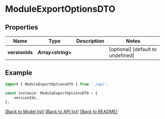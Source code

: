 # ModuleExportOptionsDTO


## Properties

Name | Type | Description | Notes
------------ | ------------- | ------------- | -------------
**versionIds** | **Array&lt;string&gt;** |  | [optional] [default to undefined]

## Example

```typescript
import { ModuleExportOptionsDTO } from './api';

const instance: ModuleExportOptionsDTO = {
    versionIds,
};
```

[[Back to Model list]](../README.md#documentation-for-models) [[Back to API list]](../README.md#documentation-for-api-endpoints) [[Back to README]](../README.md)
